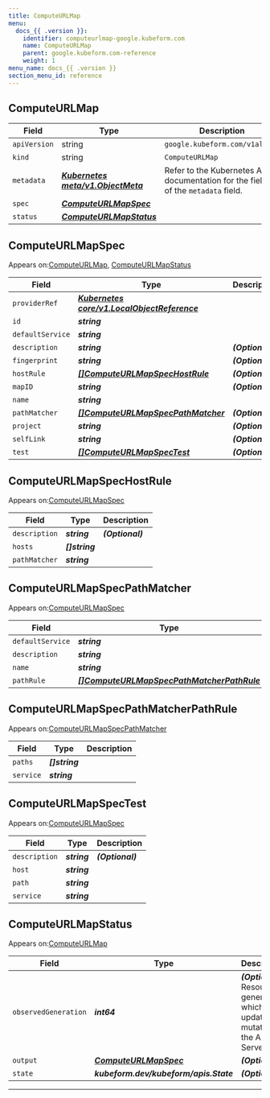 ```yaml
---
title: ComputeURLMap
menu:
  docs_{{ .version }}:
    identifier: computeurlmap-google.kubeform.com
    name: ComputeURLMap
    parent: google.kubeform.com-reference
    weight: 1
menu_name: docs_{{ .version }}
section_menu_id: reference
---
```


## ComputeURLMap
| Field | Type | Description |
| ------ | ----- | ----------- |
| `apiVersion` | string | `google.kubeform.com/v1alpha1` |
|    `kind` | string | `ComputeURLMap` |
| `metadata` | ***[Kubernetes meta/v1.ObjectMeta](https://kubernetes.io/docs/reference/generated/kubernetes-api/v1.13/#objectmeta-v1-meta)***|Refer to the Kubernetes API documentation for the fields of the `metadata` field.|
| `spec` | ***[ComputeURLMapSpec](#ComputeURLMapSpec)***||
| `status` | ***[ComputeURLMapStatus](#ComputeURLMapStatus)***||
## ComputeURLMapSpec

Appears on:[ComputeURLMap](#ComputeURLMap), [ComputeURLMapStatus](#ComputeURLMapStatus)

| Field | Type | Description |
| ------ | ----- | ----------- |
| `providerRef` | ***[Kubernetes core/v1.LocalObjectReference](https://kubernetes.io/docs/reference/generated/kubernetes-api/v1.13/#localobjectreference-v1-core)***||
| `id` | ***string***||
| `defaultService` | ***string***||
| `description` | ***string***| ***(Optional)*** |
| `fingerprint` | ***string***| ***(Optional)*** |
| `hostRule` | ***[[]ComputeURLMapSpecHostRule](#ComputeURLMapSpecHostRule)***| ***(Optional)*** |
| `mapID` | ***string***| ***(Optional)*** |
| `name` | ***string***||
| `pathMatcher` | ***[[]ComputeURLMapSpecPathMatcher](#ComputeURLMapSpecPathMatcher)***| ***(Optional)*** |
| `project` | ***string***| ***(Optional)*** |
| `selfLink` | ***string***| ***(Optional)*** |
| `test` | ***[[]ComputeURLMapSpecTest](#ComputeURLMapSpecTest)***| ***(Optional)*** |
## ComputeURLMapSpecHostRule

Appears on:[ComputeURLMapSpec](#ComputeURLMapSpec)

| Field | Type | Description |
| ------ | ----- | ----------- |
| `description` | ***string***| ***(Optional)*** |
| `hosts` | ***[]string***||
| `pathMatcher` | ***string***||
## ComputeURLMapSpecPathMatcher

Appears on:[ComputeURLMapSpec](#ComputeURLMapSpec)

| Field | Type | Description |
| ------ | ----- | ----------- |
| `defaultService` | ***string***||
| `description` | ***string***| ***(Optional)*** |
| `name` | ***string***||
| `pathRule` | ***[[]ComputeURLMapSpecPathMatcherPathRule](#ComputeURLMapSpecPathMatcherPathRule)***| ***(Optional)*** |
## ComputeURLMapSpecPathMatcherPathRule

Appears on:[ComputeURLMapSpecPathMatcher](#ComputeURLMapSpecPathMatcher)

| Field | Type | Description |
| ------ | ----- | ----------- |
| `paths` | ***[]string***||
| `service` | ***string***||
## ComputeURLMapSpecTest

Appears on:[ComputeURLMapSpec](#ComputeURLMapSpec)

| Field | Type | Description |
| ------ | ----- | ----------- |
| `description` | ***string***| ***(Optional)*** |
| `host` | ***string***||
| `path` | ***string***||
| `service` | ***string***||
## ComputeURLMapStatus

Appears on:[ComputeURLMap](#ComputeURLMap)

| Field | Type | Description |
| ------ | ----- | ----------- |
| `observedGeneration` | ***int64***| ***(Optional)*** Resource generation, which is updated on mutation by the API Server.|
| `output` | ***[ComputeURLMapSpec](#ComputeURLMapSpec)***| ***(Optional)*** |
| `state` | ***kubeform.dev/kubeform/apis.State***| ***(Optional)*** |
---

